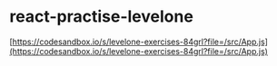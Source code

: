 # react-practise-levelone

[https://codesandbox.io/s/levelone-exercises-84grl?file=/src/App.js](https://codesandbox.io/s/levelone-exercises-84grl?file=/src/App.js)
